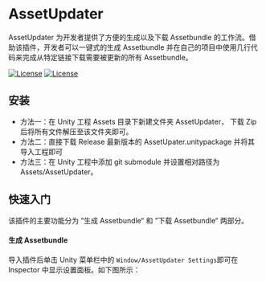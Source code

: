 # AssetUpdater

AssetUpdater 为开发者提供了方便的生成以及下载 Assetbundle 的工作流。借助该插件，开发者可以一键式的生成 Assetbundle 并在自己的项目中使用几行代码来完成从特定链接下载需要被更新的所有 Assetbundle。

[![License](https://img.shields.io/badge/license-MIT-green.svg)](https://github.com/sNaticY/AssetUpdater-Core/blob/master/LICENSE)
[![License](https://img.shields.io/badge/pre--release-v0.9-orange.svg)](https://github.com/sNaticY/AssetUpdater-Core/releases)

## 安装

* 方法一：在 Unity 工程 Assets 目录下新建文件夹 AssetUpdater， 下载 Zip 后将所有文件解压至该文件夹即可。
* 方法二：直接下载 Release 最新版本的 AssetUpater.unitypackage 并将其导入工程即可
* 方法三：在 Unity 工程中添加 git submodule 并设置相对路径为 Assets/AssetUpdater。

## 快速入门

该插件的主要功能分为 ”生成 Assetbundle“ 和 ”下载 Assetbundle“ 两部分。

#### 生成 Assetbundle

导入插件后单击 Unity 菜单栏中的 `Window/AssetUpdater Settings`即可在 Inspector 中显示设置面板。如下图所示：
